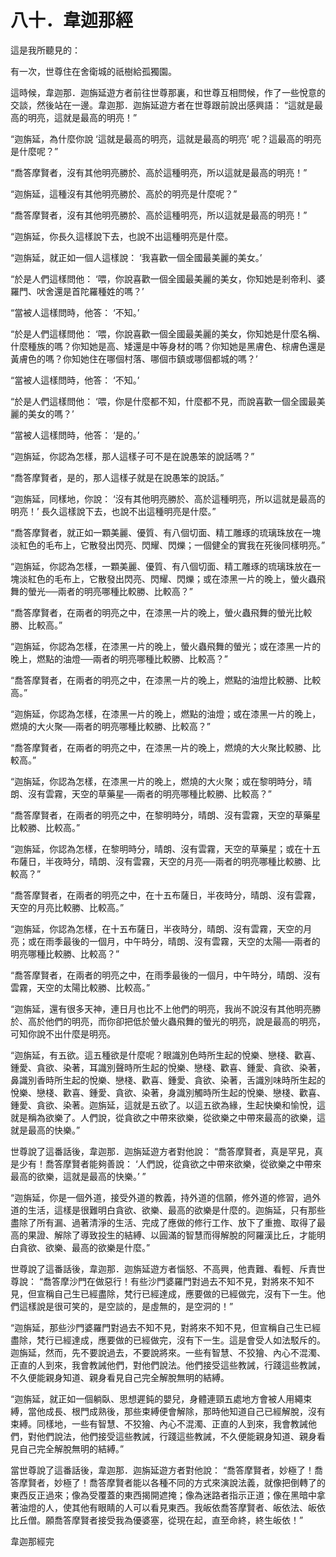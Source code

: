 # 八十．韋迦那經

這是我所聽見的：

有一次，世尊住在舍衛城的祇樹給孤獨園。

這時候，韋迦那．迦旃延遊方者前往世尊那裏，和世尊互相問候，作了一些悅意的交談，然後站在一邊。韋迦那．迦旃延遊方者在世尊跟前說出感興語： “這就是最高的明亮，這就是最高的明亮！”

“迦旃延，為什麼你說 ‘這就是最高的明亮，這就是最高的明亮’ 呢？這最高的明亮是什麼呢？”

“喬答摩賢者，沒有其他明亮勝於、高於這種明亮，所以這就是最高的明亮！”

“迦旃延，這種沒有其他明亮勝於、高於的明亮是什麼呢？”

“喬答摩賢者，沒有其他明亮勝於、高於這種明亮，所以這就是最高的明亮！”

“迦旃延，你長久這樣說下去，也說不出這種明亮是什麼。

“迦旃延，就正如一個人這樣說： ‘我喜歡一個全國最美麗的美女。’

“於是人們這樣問他： ‘喂，你說喜歡一個全國最美麗的美女，你知她是剎帝利、婆羅門、吠舍還是首陀羅種姓的嗎？’

“當被人這樣問時，他答： ‘不知。’

“於是人們這樣問他： ‘喂，你說喜歡一個全國最美麗的美女，你知她是什麼名稱、什麼種族的嗎？你知她是高、矮還是中等身材的嗎？你知她是黑膚色、棕膚色還是黃膚色的嗎？你知她住在哪個村落、哪個市鎮或哪個都城的嗎？’

“當被人這樣問時，他答： ‘不知。’

“於是人們這樣問他： ‘喂，你是什麼都不知，什麼都不見，而說喜歡一個全國最美麗的美女的嗎？’

“當被人這樣問時，他答： ‘是的。’

“迦旃延，你認為怎樣，那人這樣子可不是在說愚笨的說話嗎？”

“喬答摩賢者，是的，那人這樣子就是在說愚笨的說話。”

“迦旃延，同樣地，你說： ‘沒有其他明亮勝於、高於這種明亮，所以這就是最高的明亮！’ 長久這樣說下去，也說不出這種明亮是什麼。”

“喬答摩賢者，就正如一顆美麗、優質、有八個切面、精工雕琢的琉璃珠放在一塊淡紅色的毛布上，它散發出閃亮、閃耀、閃爍；一個健全的實我在死後同樣明亮。”

“迦旃延，你認為怎樣，一顆美麗、優質、有八個切面、精工雕琢的琉璃珠放在一塊淡紅色的毛布上，它散發出閃亮、閃耀、閃爍；或在漆黑一片的晚上，螢火蟲飛舞的螢光──兩者的明亮哪種比較勝、比較高？”

“喬答摩賢者，在兩者的明亮之中，在漆黑一片的晚上，螢火蟲飛舞的螢光比較勝、比較高。”

“迦旃延，你認為怎樣，在漆黑一片的晚上，螢火蟲飛舞的螢光；或在漆黑一片的晚上，燃點的油燈──兩者的明亮哪種比較勝、比較高？”

“喬答摩賢者，在兩者的明亮之中，在漆黑一片的晚上，燃點的油燈比較勝、比較高。”

“迦旃延，你認為怎樣，在漆黑一片的晚上，燃點的油燈；或在漆黑一片的晚上，燃燒的大火聚──兩者的明亮哪種比較勝、比較高？”

“喬答摩賢者，在兩者的明亮之中，在漆黑一片的晚上，燃燒的大火聚比較勝、比較高。”

“迦旃延，你認為怎樣，在漆黑一片的晚上，燃燒的大火聚；或在黎明時分，晴朗、沒有雲霧，天空的草藥星──兩者的明亮哪種比較勝、比較高？”

“喬答摩賢者，在兩者的明亮之中，在黎明時分，晴朗、沒有雲霧，天空的草藥星比較勝、比較高。”

“迦旃延，你認為怎樣，在黎明時分，晴朗、沒有雲霧，天空的草藥星；或在十五布薩日，半夜時分，晴朗、沒有雲霧，天空的月亮──兩者的明亮哪種比較勝、比較高？”

“喬答摩賢者，在兩者的明亮之中，在十五布薩日，半夜時分，晴朗、沒有雲霧，天空的月亮比較勝、比較高。”

“迦旃延，你認為怎樣，在十五布薩日，半夜時分，晴朗、沒有雲霧，天空的月亮；或在雨季最後的一個月，中午時分，晴朗、沒有雲霧，天空的太陽──兩者的明亮哪種比較勝、比較高？”

“喬答摩賢者，在兩者的明亮之中，在雨季最後的一個月，中午時分，晴朗、沒有雲霧，天空的太陽比較勝、比較高。”

“迦旃延，還有很多天神，連日月也比不上他們的明亮，我尚不說沒有其他明亮勝於、高於他們的明亮，而你卻把低於螢火蟲飛舞的螢光的明亮，說是最高的明亮，可知你說不出什麼是明亮。

“迦旃延，有五欲。這五種欲是什麼呢？眼識別色時所生起的悅樂、戀棧、歡喜、鍾愛、貪欲、染著，耳識別聲時所生起的悅樂、戀棧、歡喜、鍾愛、貪欲、染著，鼻識別香時所生起的悅樂、戀棧、歡喜、鍾愛、貪欲、染著，舌識別味時所生起的悅樂、戀棧、歡喜、鍾愛、貪欲、染著，身識別觸時所生起的悅樂、戀棧、歡喜、鍾愛、貪欲、染著。迦旃延，這就是五欲了。以這五欲為緣，生起快樂和愉悅，這就是稱為欲樂了。人們說，從貪欲之中帶來欲樂，從欲樂之中帶來最高的欲樂，這就是最高的快樂。”

世尊說了這番話後，韋迦那．迦旃延遊方者對他說： “喬答摩賢者，真是罕見，真是少有！喬答摩賢者能夠善說： ‘人們說，從貪欲之中帶來欲樂，從欲樂之中帶來最高的欲樂，這就是最高的快樂。’ ”

“迦旃延，你是一個外道，接受外道的教義，持外道的信願，修外道的修習，過外道的生活，這樣是很難明白貪欲、欲樂、最高的欲樂是什麼的。迦旃延，只有那些盡除了所有漏、過著清淨的生活、完成了應做的修行工作、放下了重擔、取得了最高的果證、解除了導致投生的結縛、以圓滿的智慧而得解脫的阿羅漢比丘，才能明白貪欲、欲樂、最高的欲樂是什麼。”

世尊說了這番話後，韋迦那．迦旃延遊方者惱怒、不高興，他責難、看輕、斥責世尊說： “喬答摩沙門在做惡行！有些沙門婆羅門對過去不知不見，對將來不知不見，但宣稱自己生已經盡除，梵行已經達成，應要做的已經做完，沒有下一生。他們這樣說是很可笑的，是空談的，是虛無的，是空洞的！”

“迦旃延，那些沙門婆羅門對過去不知不見，對將來不知不見，但宣稱自己生已經盡除，梵行已經達成，應要做的已經做完，沒有下一生。這是會受人如法駁斥的。迦旃延，然而，先不要說過去，不要說將來。一些有智慧、不狡獪、內心不混濁、正直的人到來，我會教誡他們，對他們說法。他們接受這些教誡，行踐這些教誡，不久便能親身知道、親身看見自己完全解脫無明的結縛。

“迦旃延，就正如一個躺臥、思想遲鈍的嬰兒，身體連頸五處地方會被人用繩束縛，當他成長、根門成熟後，那些束縛便會解除，那時他知道自己已經解脫，沒有束縛。同樣地，一些有智慧、不狡獪、內心不混濁、正直的人到來，我會教誡他們，對他們說法，他們接受這些教誡，行踐這些教誡，不久便能親身知道、親身看見自己完全解脫無明的結縛。”

當世尊說了這番話後，韋迦那．迦旃延遊方者對他說： “喬答摩賢者，妙極了！喬答摩賢者，妙極了！喬答摩賢者能以各種不同的方式來演說法義，就像把倒轉了的東西反正過來；像為受覆蓋的東西揭開遮掩；像為迷路者指示正道；像在黑暗中拿著油燈的人，使其他有眼睛的人可以看見東西。我皈依喬答摩賢者、皈依法、皈依比丘僧。願喬答摩賢者接受我為優婆塞，從現在起，直至命終，終生皈依！”

韋迦那經完
